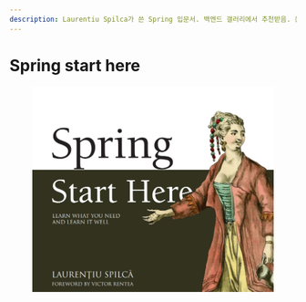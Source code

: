 ```yaml
---
description: Laurentiu Spilca가 쓴 Spring 입문서. 백엔드 갤러리에서 추천받음. 분량은 대략 400여쪽. 25.1.4부터 스터디 시작
---
```


# Spring start here

<figure><img src="../.gitbook/assets/image.png" alt=""><figcaption></figcaption></figure>
